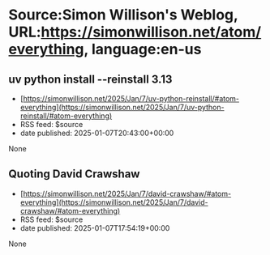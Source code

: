 # Source:Simon Willison's Weblog, URL:https://simonwillison.net/atom/everything, language:en-us

## uv python install --reinstall 3.13
 - [https://simonwillison.net/2025/Jan/7/uv-python-reinstall/#atom-everything](https://simonwillison.net/2025/Jan/7/uv-python-reinstall/#atom-everything)
 - RSS feed: $source
 - date published: 2025-01-07T20:43:00+00:00

None

## Quoting David Crawshaw
 - [https://simonwillison.net/2025/Jan/7/david-crawshaw/#atom-everything](https://simonwillison.net/2025/Jan/7/david-crawshaw/#atom-everything)
 - RSS feed: $source
 - date published: 2025-01-07T17:54:19+00:00

None

